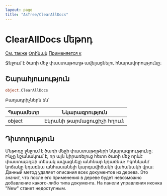 ```yaml
---
layout: page
title: "AsTree/ClearAllDocs"
---
```



# ClearAllDocs  մեթոդ

[См. также](../Astree.html) [Օրինակ](../../Examples/E_AsTree.html) [Применяется к](../Astree.md)

Ջնջում է ծառի մեջ փաստաթուղթ ավելացնելու հնարավորությունը։

## Շարահյուսություն

``` vb
object.ClearAllDocs
```
Բաղադրիչներն են՝

| Պարամետր | Նկարագրություն |
|--|--|
| object| Էկրանի թարմացուցիչի հղում։ |



## Դիտողություն

Մեթոդը ջնջում է ծառի մեջի փաստաթղթերի նկարագրությունը։ Ինչը նշանակում է, որ այն կիրառելուց հետո ծառի մեջ որևէ փաստաթղթի տեսակ ավլացնելը անհնար կդառնա։ Իկոնկան/կոճակը կդառնա անհասանելի կարգավիճակի վահանակի վրա։   Данный метод удаляет описания всех документов из дерева. Это значит, что после его применения в дереве будет невозможно добавление какого-либо типа документа. На панели управления иконка &quot;New&quot; станет недоступным.